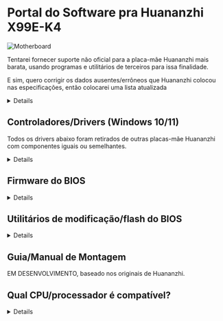 [Ferramentas pra Aptio V]: https://www.mediafire.com/file/ucvt4pdxjrtpmu7/Tools_for_AMI_Aptio_V.zip/file
[Ferramentas pra Aptio V (Alt)]: https://disk.yandex.com/d/XrZjsImaqxl8Uw
[aqui]: https://github.com/sebasrock156/Huananzhi-X99E-K4-Opencore
[Dirver de áudio]: https://www.mediafire.com/file/046t9639xeyr243/X99-P4FAudio.rar/file
[Driver de rede Ethernet pra W10]: https://www.mediafire.com/file/z4w75jswapzof1j/X99-P4FLAN.rar/file
[Driver de rede Ethernet pra W11]: https://www.mediafire.com/file/53yr2eb7w82h75v/X99-P4FLanwin11.zip/file
[Imagem original do BIOS]: https://www.mediafire.com/file/zozi3s0fixamce4/X99E-K4+BIOS.rom/file
[Imagem do BIOS desbloqueada]: https://www.mediafire.com/file/x4vfwu4vqol0hdd/X99E-K4+Unlocked.rom/file
[Driver de chipset]: https://www.mediafire.com/file/kevqagczu5b4igy/X99-P4FChipset.rar/file
[GUIA EXPRESS do AMI]: https://github.com/sebasrock156/Huananzhi-X99E-K4-Home/blob/main/AMIXpress-Guide.md

# Portal do Software pra Huananzhi X99E-K4

![Motherboard](https://i.imgur.com/FtSCjxq.png)

Tentarei fornecer suporte não oficial para a placa-mãe Huananzhi mais barata, usando programas e utilitários de terceiros para issa finalidade.

E sim, quero corrigir os dados ausentes/errôneos que Huananzhi colocou nas especificações, então colocarei uma lista atualizada

<details>
  
---
Componente | Descrição
---|:--:
Chipset | Intel P55 ou HM55 (aleatório)
Soquete | Intel LGA 2011-3
Slots de memória RAM | DDR4 (x4) com suporte até 128GB (máx.)
Frequência de RAM | Suporte a Quad-Channel (em 2 ou 4 slots) de 1866 MHz a 2400 MHz com módulos ECC ou non-ECC
Interface de armazenamento | Sata 2.0(x3)@3Gbps
Expansão de armazenamento | Um slot M.2 2280 NVME PCIEx4 3.0@32Gbps ou M.2 NGFF Sata 2.0@3Gbps
Placa de áudio | Realtek HD Audio ALC897 (suporta Surround 5.1 máx.)
Placa de rede | Realtek Ethernet RTL8168 1Gbps.
Interface de fluxo | ATX de 24 pinos + ATX de 8 pinos 12v
Interface de dissipação | Ventilador de CPU de 4 pinos (x2) (ventiladores com conector de 3 pinos também são compatíveis)
Fonte de alimentação | Entre 6 a 8 fases de alimentação (com fontes de 600W ou superior)
Dimensões | 210*182mm Micro-ATX
Painel traseiro | Porta PS/2 (x2), USB 2.0@480Mbps (x6), porta de rede (RJ45), interface de áudio (3 conectores)
Painel frontal | (Somente conectores) Interface de áudio USB 2.0(1x), USB 3.0(x1) (x1) Porta COM (x1), Interface liga/desliga - reiniciar
Sistema suportado | Windows (7, 10 e 11), GNU/Linux (x86_64), MacOS (somente com Hackintosh)
---
</details>


## Controladores/Drivers (Windows 10/11)

Todos os drivers abaixo foram retirados de outras placas-mãe Huananzhi com componentes iguais ou semelhantes.

<details>

[Driver de chipset] (Trouxe de X99-P4F)

[Dirver de áudio] (Trouxe de X99-P4F)

[Driver de rede Ethernet pra W10] | [Driver de rede Ethernet pra W11] (Trouxe de X99-P4F)


⚠ **Aviso Legal** ⚠: Se você usar utilitários como o Driver Booster, esses drivers podem corromper coisas no sistema, proceda com cuidado.

---
  
</details>

## Firmware do BIOS

<details>
  
Como não temos um arquivo oficial de Huananzhi, assumi a tarefa de fazer um dump da minha própria placa-mãe.

[Imagem original do BIOS]: Este é um dump do BIOS padrão da minha placa-mãe, sem modificações.

[Imagem do BIOS desbloqueada]: Este é um BIOS com configurações de Overclock habilitadas/desbloqueadas. (**RECOMENDADO SOMENTE PARA PROCESSADORES XEON 16XX V3/V4 E CORE EXTREME; TAMBÉM NÃO GARANTO BONS RESULTADOS**)

Experimente o Turbo Boost Hack se você tiver um Xeon V3; no meu caso, tenho um Xeon V4 e pode não funcionar.

### Guia de overclock leve

1. Inicie a interface do BIOS, vá para **IntelRCSetup-->Advanced Power Manager Configuration-->CPU Advanced PM Tuning-->Program PPO_CURT_CFG_CTRL_MSR** e altere:
   - A opção **PPO Current_Cfg_CTL Ovrd** pra **MANUAL**
   - A opção **Current Config** pra **Enable**
   - A opção **Current limitation** pra **2048**

2. Agora, voltamos para **IntelRCSetup** e depois vamos pra **Overclocking Feature**:

   ***O recurso de overclocking** precisa estar ATIVADO para continuar*

   Agora vamos pra **Processor** e alteramos:
    - A opção **Core Voltage Mode** pra **Override**
    - A opção **Core Voltage Override** pra **XXXX**, onde (XXXX) é um múltiplo de Tensão; Se o seu processador tem/suporta TDP de 90W ou 105W, normalmente ele usa 1.1v/1.2v para rodar todos os seus núcleos, então, com esta opção vamos forçar um limite de tensão que o processador pode tirar da placa-mãe, *ex: Tenho um Xeon E5-2640v4 que tem TDP de 90W, quero definir que a Placa Mãe force 1,2v para ele, desta forma, defino então o valor de Core Voltage Override como 1200*
  
3. Agora saímos da interface do BIOS com F4 e salvamos as alterações.

---

</details>

## Utilitários de modificação/flash do BIOS

<details>
  
⚠ **Aviso Legal** ⚠: Aqui quero apelar ao Fair Use, algumas ferramentas são vazamentos de Serviços Técnicos e Empresas, a Engenharia Reversa destas geralmente é ilegal, mas aqui é usada para fins educacionais.

[Ferramentas pra Aptio V] | [Ferramentas pra Aptio V (Alt)]: Essas ferramentas nos permitem modificar e atualizar novos firmwares de BIOS.

Para saber como funcionam, anexei o [GUIA EXPRESS do AMI] (em inglês) para abrir e atualizar firmwares de forma fácil e simples.

---
</details>

## Guia/Manual de Montagem

EM DESENVOLVIMENTO, baseado nos originais de Huananzhi.

## Qual CPU/processador é compatível?

<details>
Baseado em Socket (LGA 2011-3), todos os processadores com esse soquete podem ser suportados, mas o Southbridge (Chipset) é um mistério. Abaixo listei alguns processadores testados com esta placa-mãe:

---
Série | Modelo | Especificações | Notas
---|---|---|:--:
Core | i7-5820K | Haswell-E, 6 núcleos/12 threads@3,3 GHz/3,6 GHz Turbo, TDP 140W | Compatível com fontes do 500W 
Core | i7-5930K | Haswell-E, 6 Núcleos/12 threads@3.5 GHz/3.7GHz Turbo, TDP 140W | Compatível com fontes do 500W 
Core | i7-6800K | Broadwell-E, 6 Núcleos/12 threads@3.4 GHz/3.6GHz Turbo, TDP 140W | Compatível com fontes do 500W 
Core | i7-6850K | Broadwell-E, 6 Núcleos/12 threads@3.6 GHz/3.8GHz Turbo, TDP 140W | Compatível com fontes do 500W 
Core | i7-6900K | Broadwell-E, 8 Núcleos/16 threads@3.2 GHz/3.7GHz Turbo, TDP 140W | Compatível com fontes do 500W 
Core Extreme | i7-5960X | Haswell-E, 8 Núcleos/16 threads@3.0 GHz/3.5GHz Turbo, TDP 140W | Compatível com fontes do 500W 
Core Extreme | i7-6950X | Broadwell-E, 10 Núcleos/20 threads@3.0 GHz/3.5GHz Turbo, TDP 140W | Compatível com fontes do 650W
Xeon | Série E5-16XX e E5-26XX V3 | Haswell-EP | Compatível com fontes do 750W ou mais
Xeon | Série E5-16XX e E5-26XX V4 | Broadwell-EP | Compatível com fontes do 750W ou mais
Xeon | Série E5-46XX V3 | Haswell-EP | Compatível com fontes do 750W ou mais, mas usando apenas módulos de RAM ECC (verifique a largura de banda primeiro)
Xeon | Série E5-46XX V4 | Broadwell-EP | Compatível com fontes do 1000W ou mais, mas usando apenas módulos de RAM ECC (verifique a largura de banda primeiro)
---

</details>

